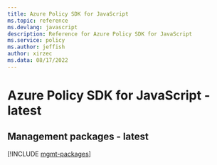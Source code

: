 ```yaml
---
title: Azure Policy SDK for JavaScript
ms.topic: reference
ms.devlang: javascript
description: Reference for Azure Policy SDK for JavaScript
ms.service: policy
ms.author: jeffish
author: xirzec
ms.data: 08/17/2022
---
```

# Azure Policy SDK for JavaScript - latest

## Management packages - latest
[!INCLUDE [mgmt-packages](policy-mgmt-index.md)]